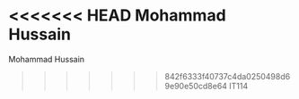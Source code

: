 <<<<<<< HEAD
Mohammad Hussain
=======
Mohammad Hussain 
>>>>>>> 842f6333f40737c4da0250498d69e90e50cd8e64
IT114

